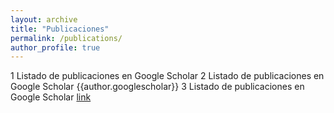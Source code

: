 ```yaml
---
layout: archive
title: "Publicaciones"
permalink: /publications/
author_profile: true
---
```


1 Listado de publicaciones en Google Scholar <u><a href="{{author.googlescholar}}"> </a></u>
2 Listado de publicaciones en Google Scholar {{author.googlescholar}}
3 Listado de publicaciones en Google Scholar [link]("{{author.googlescholar}}")

<!--{% if author.googlescholar %}-->
<!--  You can also find my articles on <u><a href="{{author.googlescholar}}">my Google Scholar profile</a>.</u>-->
<!--{% endif %}-->

<!--{% include base_path %}-->

<!--{% for post in site.publications reversed %}-->
<!--  {% include archive-single.html %}-->
<!--{% endfor %}-->
